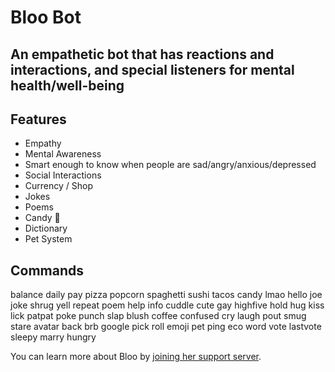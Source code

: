 # Bloo Bot

## An empathetic bot that has reactions and interactions, and special listeners for mental health/well-being

## Features

- Empathy
- Mental Awareness
- Smart enough to know when people are sad/angry/anxious/depressed
- Social Interactions
- Currency / Shop
- Jokes
- Poems
- Candy 🍭
- Dictionary
- Pet System

## Commands

balance daily pay pizza popcorn spaghetti sushi tacos candy lmao hello joe joke shrug yell repeat poem help info cuddle cute gay highfive hold hug kiss lick patpat poke punch slap blush coffee confused cry laugh pout smug stare avatar back brb google pick roll emoji pet ping eco word vote lastvote sleepy marry hungry

You can learn more about Bloo by [joining her support server](https://discord.gg/9JPmfkP).